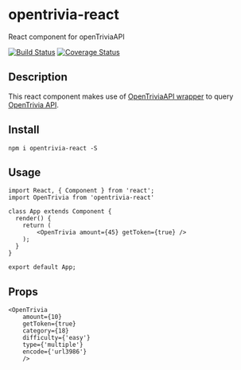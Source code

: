 # opentrivia-react
React component for openTriviaAPI

[![Build Status](https://travis-ci.org/sbardian/opentrivia-react.svg?branch=master)](https://travis-ci.org/sbardian/opentrivia-react) [![Coverage Status](https://coveralls.io/repos/github/sbardian/opentrivia-react/badge.svg?branch=dev)](https://coveralls.io/github/sbardian/opentrivia-react?branch=dev)

## Description
This react component makes use of [OpenTriviaAPI wrapper](https://github.com/sbardian/openTriviaAPI "OpenTriviaAPI wrapper") to query [OpenTrivia API](https://www.opentdb.com "Open Trivia API").


## Install

```
npm i opentrivia-react -S
```

## Usage
```
import React, { Component } from 'react';
import OpenTrivia from 'opentrivia-react'

class App extends Component {
  render() {
    return (
        <OpenTrivia amount={45} getToken={true} />
    );
  }
}

export default App;
```

## Props
```
<OpenTrivia
    amount={10}
    getToken={true}
    category={18}
    difficulty={'easy'}
    type={'multiple'}
    encode={'url3986'}
    />
```

